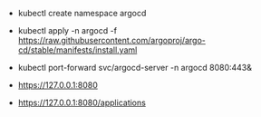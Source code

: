 + kubectl create namespace argocd
+ kubectl apply -n argocd -f https://raw.githubusercontent.com/argoproj/argo-cd/stable/manifests/install.yaml
+ kubectl port-forward svc/argocd-server -n argocd 8080:443&
+ https://127.0.0.1:8080

+ https://127.0.0.1:8080/applications

